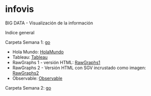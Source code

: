 # infovis
BIG DATA - Visualización de la información

Indice general 

Carpeta Semana 1: [go](https://github.com/laurita911/infovis/tree/main/s1)

* Hola Mundo: [HolaMundo](https://laurita911.github.io/infovis/s1/holamundo.html)
* Tableau: [Tableau](https://laurita911.github.io/infovis/s1/tableau.html)
* RawGraphs 1 - versión HTML: [RawGraphs1](https://laurita911.github.io/infovis/s1/rawgraphs1.html)
* RawGraphs 2 - Versión HTML con SGV incrustado como imagen: [RawGraphs2](https://laurita911.github.io/infovis/s1/rawgraphs2.html)
* Observable: [Observable](https://laurita911.github.io/infovis/s1/observable.html)

Carpeta Semana 2: [go](https://github.com/laurita911/infovis/tree/main/s2)
